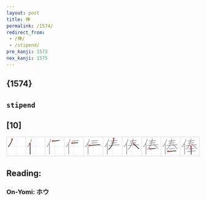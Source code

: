 ```yaml
---
layout: post
title: 俸
permalink: /1574/
redirect_from:
 - /俸/
 - /stipend/
pre_kanji: 1573
nex_kanji: 1575
---
```


## {1574}

## `stipend`

## [10]

<div class="stroke"><img src="../images/E4BFB8.png" /></div>

## Reading:

### On-Yomi: ホウ
